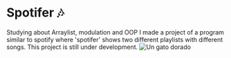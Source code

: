 # Spotifer 🎶
Studying about Arraylist, modulation and OOP I made a project of a program similar to spotify where 'spotifer' shows two different playlists with different songs. This project is still under development.
![Un gato dorado](https://imgs.search.brave.com/J7m1wZ1LdS7r11ivJJ1P2Aa2nmUgreQJGvh1QkoOZdI/rs:fit:1200:500:1/g:ce/aHR0cHM6Ly9yYWRp/Y2Fsd2ViZGVzaWdu/LmNvLnVrL3dwLWNv/bnRlbnQvdXBsb2Fk/cy8yMDE5LzEwL3Nw/b3RpZnktYmFubmVy/LmpwZw)
